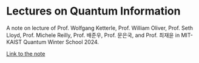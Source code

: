 # Lectures on Quantum Information
A note on lecture of Prof. Wolfgang Ketterle, Prof. William Oliver, Prof. Seth Lloyd, Prof. Michele Reilly, Prof. 배준우, Prof. 문은국, and Prof. 최재윤 in MIT-KAIST Quantum Winter School 2024.

[Link to the note](https://docs.google.com/document/d/1szKfs2XVEXqDcMN-nGz-RaMdrPG9KG8a4EWGvNA1yDI/edit?usp=sharing)

